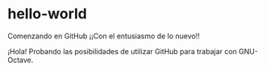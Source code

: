 # hello-world
Comenzando en GitHub ¡¡Con el entusiasmo de lo nuevo!!

¡Hola!
Probando las posibilidades de utilizar GitHub para trabajar con GNU-Octave.

